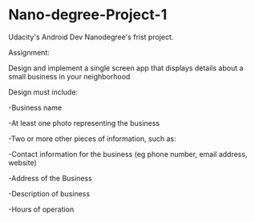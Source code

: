 # Nano-degree-Project-1
Udacity's Android Dev Nanodegree's frist project.

Assignment:

Design and implement a single screen app that displays details about a small business in your neighborhood

Design must include:

-Business name

-At least one photo representing the business

-Two or more other pieces of information, such as:

-Contact information for the business (eg phone number, email address, website)

-Address of the Business

-Description of business

-Hours of operation
